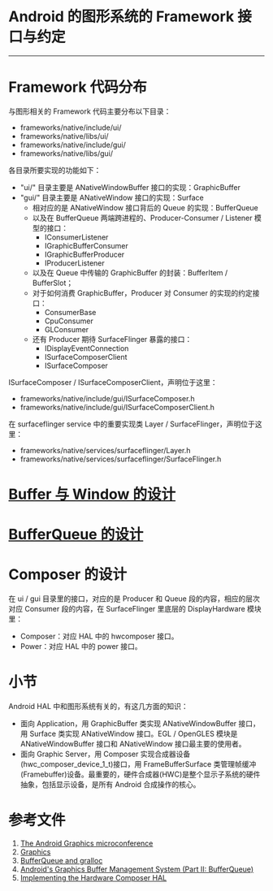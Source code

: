 # Android 的图形系统的 Framework 接口与约定
* * *

# Framework 代码分布

与图形相关的 Framework 代码主要分布以下目录：
* frameworks/native/include/ui/
* frameworks/native/libs/ui/
* frameworks/native/include/gui/
* frameworks/native/libs/gui/

各目录所要实现的功能如下：
* "ui/" 目录主要是 ANativeWindowBuffer 接口的实现：GraphicBuffer
* "gui/" 目录主要是 ANativeWindow 接口的实现：Surface
  + 相对应的是 ANativeWindow 接口背后的 Queue 的实现：BufferQueue
  + 以及在 BufferQueue 两端跨进程的、Producer-Consumer / Listener 模型的接口：
    - IConsumerListener
    - IGraphicBufferConsumer
    - IGraphicBufferProducer
    - IProducerListener
  + 以及在 Queue 中传输的 GraphicBuffer 的封装：BufferItem / BufferSlot；
  + 对于如何消费 GraphicBuffer，Producer 对 Consumer 的实现的约定接口：
    - ConsumerBase
    - CpuConsumer
    - GLConsumer
  + 还有 Producer 期待 SurfaceFlinger 暴露的接口：
    - IDisplayEventConnection
    - ISurfaceComposerClient
    - ISurfaceComposer

ISurfaceComposer / ISurfaceComposerClient，声明位于这里：
* frameworks/native/include/gui/ISurfaceComposer.h
* frameworks/native/include/gui/ISurfaceComposerClient.h

在 surfaceflinger service 中的重要实现类 Layer / SurfaceFlinger，声明位于这里：
* frameworks/native/services/surfaceflinger/Layer.h
* frameworks/native/services/surfaceflinger/SurfaceFlinger.h

# [Buffer 与 Window 的设计](buffer-window-design.md)

# [BufferQueue 的设计](bufferqueue-design.md)

# Composer 的设计

在 ui / gui 目录里的接口，对应的是 Producer 和 Queue 段的内容，相应的层次对应 Consumer 段的内容，在 SurfaceFlinger 里底层的 DisplayHardware 模块里：
* Composer：对应 HAL 中的 hwcomposer 接口。
* Power：对应 HAL 中的 power 接口。



# 小节

Android HAL 中和图形系统有关的，有这几方面的知识：
* 面向 Application，用 GraphicBuffer 类实现 ANativeWindowBuffer 接口，用 Surface 类实现 ANativeWindow 接口。EGL / OpenGLES 模块是 ANativeWindowBuffer 接口和 ANativeWindow 接口最主要的使用者。
* 面向 Graphic Server，用 Composer 实现合成器设备(hwc_composer_device_1_t)接口，用 FrameBufferSurface 类管理帧缓冲(Framebuffer)设备。最重要的，硬件合成器(HWC)是整个显示子系统的硬件抽象，包括显示设备，是所有 Android 合成操作的核心。

# 参考文件
1. [The Android Graphics microconference](https://lwn.net/Articles/569704/)
1. [Graphics](https://source.android.com/devices/graphics/index.html)
1. [BufferQueue and gralloc](https://source.android.com/devices/graphics/arch-bq-gralloc)
1. [Android's Graphics Buffer Management System (Part II: BufferQueue)](https://www.codeproject.com/Articles/990983/Androids-Graphics-Buffer-Management-System-Part-II)
1. [Implementing the Hardware Composer HAL](https://source.android.com/devices/graphics/implement-hwc)

